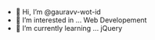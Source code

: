 - 👋 Hi, I’m @gauravv-wot-id
- 👀 I’m interested in ... Web Developement
- 🌱 I’m currently learning ... jQuery

<!---
gauravv-wot-id/gauravv-wot-id is a ✨ special ✨ repository because its `README.md` (this file) appears on your GitHub profile.
You can click the Preview link to take a look at your changes.
--->
